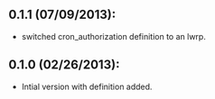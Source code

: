 ## 0.1.1 (07/09/2013):

* switched cron_authorization definition to an lwrp.

## 0.1.0 (02/26/2013):

* Intial version with definition added.
